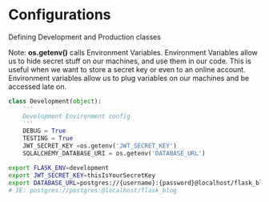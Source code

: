 # Configurations

Defining Development and Production classes

Note: **os.getenv()** calls Environment Variables. Environment Variables allow us to hide secret stuff on our machines, and use them in our code. This is useful when we want to store a secret key or even to an online account. Environment variables allow us to plug variables on our machines and be accessed late on.

```python
class Development(object):
    '''
    Development Environment config
    '''
    DEBUG = True
    TESTING = True
    JWT_SECRET_KEY =os.getenv('JWT_SECRET_KEY')
    SQLALCHEMY_DATABASE_URI = os.getenv('DATABASE_URL')
```

```bash
export FLASK_ENV=development  
export JWT_SECRET_KEY=thisIsYourSecretKey
export DATABASE_URL=postgres://{username}:{password}@localhost/flask_blog
# IE: postgres://postgres:@localhost/flask_blog
```